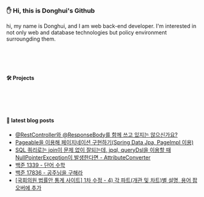 
### :hand: Hi, this is Donghui's Github<br/>
hi, my name is Donghui, and I am web back-end developer. I'm interested in not only web and database technologies but policy environment surroungding them.

<br/><br/><br/>

#### :hammer_and_wrench: Projects

<br/><br/><br/>
#### :blue_book: latest blog posts
- [@RestController와 @ResponseBody를 함께 쓰고 있지는 않으신가요?](https://dongdong-119.tistory.com/53) <br/>
- [Pageable을 이용해 페이지네이션 구현하기(Spring Data Jpa, PageImpl 이용)](https://dongdong-119.tistory.com/52) <br/>
- [SQL 쿼리로는 join이 문제 없이 잘되는데, jpql, queryDsl을 이용할 때  NullPointerException이 발생한다면 - AttributeConverter](https://dongdong-119.tistory.com/51) <br/>
- [백준 1339 - 단어 수학](https://dongdong-119.tistory.com/49) <br/>
- [백준 17836 - 공주님을 구해라](https://dongdong-119.tistory.com/48) <br/>
- [[국회의원 법률안 통계 사이트] 1차 수정 - 4) 각 파트(개관 및 차트)별 설명, 용어 팝오버에 추가](https://dongdong-119.tistory.com/47) <br/>
